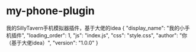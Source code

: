 # my-phone-plugin
我的SillyTavern手机模拟器插件，基于大佬的idea
{
    "display_name": "我的小手机插件",
    "loading_order": 1,
    "js": "index.js",
    "css": "style.css",
    "author": "你（基于大佬idea）",
    "version": "1.0.0"
}
